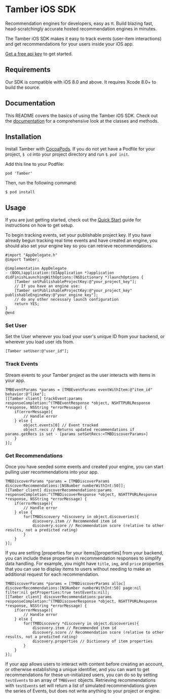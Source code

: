 # Tamber iOS SDK

Recommendation engines for developers, easy as π. Build blazing fast, head-scratchingly accurate hosted recommendation engines in minutes.

The Tamber iOS SDK makes it easy to track events (user-item interactions) and get recommendations for your users inside your iOS app. 

[Get a free api key][homepage] to get started.

## Requirements

Our SDK is compatible with iOS 8.0 and above. It requires Xcode 8.0+ to build the source.

## Documentation

This README covers the basics of using the Tamber iOS SDK. Check out the [documentation][ios-docs] for a comprehensive look at the classes and methods.

## Installation

Install Tamber with [CocoaPods][install-cocoa-pods]. If you do not yet have a Podfile for your project, `$ cd` into your project directory and run `$ pod init`.

Add this line to your Podfile:

```
pod 'Tamber'
```

Then, run the following command:

```
$ pod install
```

## Usage

If you are just getting started, check out the [Quick Start][quickstart] guide for instructions on how to get setup.

To begin tracking events, set your publishable project key. If you have already begun tracking real time events and have created an engine, you should also set your engine key so you can retrieve recommendations.

```
#import "AppDelegate.h"
@import Tamber;

@implementation AppDelegate
- (BOOL)application:(UIApplication *)application didFinishLaunchingWithOptions:(NSDictionary *)launchOptions {
	[Tamber setPublishableProjectKey:@"your_project_key"];
	// If you have an engine use:
    [Tamber setPublishableProjectKey:@"your_project_key" publishableEngineKey:@"your_engine_key"];
    // do any other necessary launch configuration
    return YES;
}
@end
```

### Set User

Set the User wherever you load your user's unique ID from your backend, or wherever you load user ids from.

```
[Tamber setUser:@"user_id"];
```

### Track Events

Stream events to your Tamber project as the user interacts with items in your app.

```
TMBEventParams *params = [TMBEventParams eventWithItem:@"item_id" behavior:@"like"];
[[Tamber client] trackEvent:params responseCompletion:^(TMBEventResponse *object, NSHTTPURLResponse *response, NSString *errorMessage) {
    if(errorMessage){
    	// Handle error
    } else {
    	object.events[0] // Event tracked
    	object.recs // Returns updated recommendations if params.getRecs is set - [params setGetRecs:<TMBDiscoverParams>]
	}
}];
```

### Get Recommendations

Once you have seeded some events and created your engine, you can start pulling user recommendations into your app.

```
TMBDiscoverParams *params = [TMBDiscoverParams discoverRecommendations:[NSNumber numberWithInt:50]];
[[Tamber client] discoverRecommendations:params responseCompletion:^(TMBDiscoverResponse *object, NSHTTPURLResponse *response, NSString *errorMessage) {
    if(errorMessage){
    	// Handle error
    } else {
    	for(TMBDiscovery *discovery in object.discoveries){
    		discovery.item // Recommended item id
    		discovery.score // Recommendation score (relative to other results, not a predicted rating)
    	}
	}
}];
```

If you are setting [properties for your items][properties] from your backend, you can include these properties in recommendation responses to simplify data handling. For example, you might have `title`, `img`, and `price` properties that you can use to display items to users without needing to make an additional request for each recommendation.

```
TMBDiscoverParams *params = [TMBDiscoverParams alloc] discoverRecommendations:[NSNumber numberWithInt:50] page:nil filter:nil getProperties:true testEvents:nil];
[[Tamber client] discoverRecommendations:params responseCompletion:^(TMBDiscoverResponse *object, NSHTTPURLResponse *response, NSString *errorMessage) {
    if(errorMessage){
    	// Handle error
    } else {
    	for(TMBDiscovery *discovery in object.discoveries){
    		discovery.item // Recommended item id
    		discovery.score // Recommendation score (relative to other results, not a predicted rating)
    		discovery.properties // Dictionary of item properties
    	}
	}
}];
```

If your app allows users to interact with content before creating an account, or otherwise establishing a unique identifier, and you can want to get recommendations for these un-initialized users, you can do so by setting `testEvents` to an array of `TMBEvent` objects. Retrieving recommendations with `testEvents` set will return a list of simulated recommendations given the series of Events, but does not write anything to your project or engine.


[install-cocoa-pods]: https://guides.cocoapods.org/using/getting-started.html
[ios-docs]: http://tamber.github.io/tamber-ios/docs/index.html
[quickstart]: https://tamber.com/docs/start/
[dataset]: https://tamber.com/docs/start/#upload-history
[proeprties]: https://tamber.com/docs/guides/filtering.html
[homepage]: https://tamber.com/
[docs]: https://tamber.com/docs/
[dashboard]: https://dashboard.tamber.com/